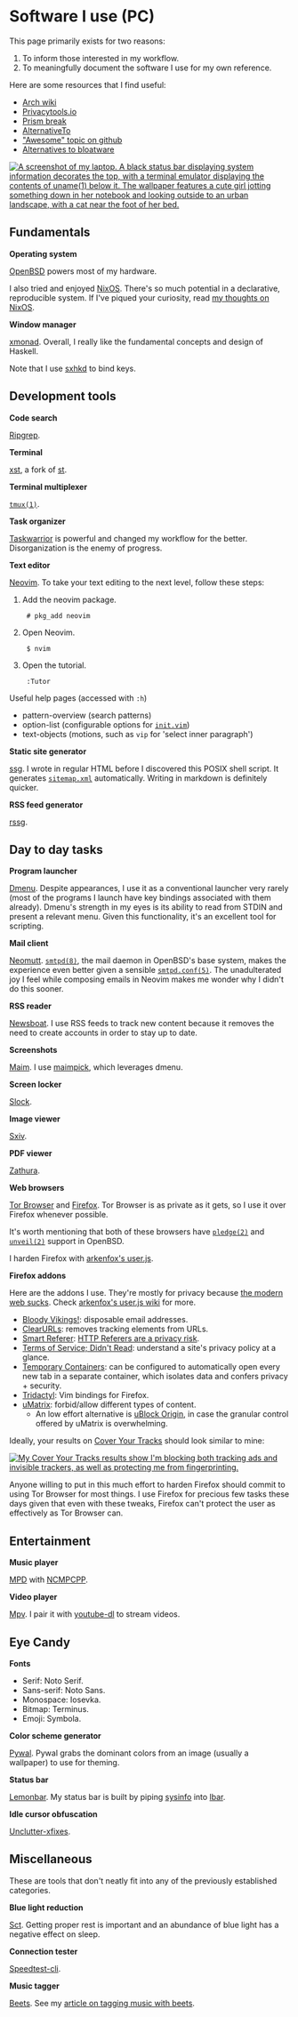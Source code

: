 # Software I use (PC)

This page primarily exists for two reasons:

1. To inform those interested in my workflow.
1. To meaningfully document the software I use for my own reference.

Here are some resources that I find useful:

- [Arch wiki](https://wiki.archlinux.org/index.php/List_of_applications)
- [Privacytools.io](https://www.privacytools.io/)
- [Prism break](https://prism-break.org)
- [AlternativeTo](https://alternativeto.net/)
- ["Awesome" topic on github](https://github.com/topics/awesome)
- [Alternatives to bloatware](https://github.com/mayfrost/guides/blob/master/ALTERNATIVES.md)

[![A screenshot of my laptop. A black status bar displaying system
information decorates the top, with a terminal emulator displaying the
contents of uname(1) below it. The wallpaper features a cute girl jotting
something down in her notebook and looking outside to an urban
landscape, with a cat near the foot of her
bed.](/images/rice-laptop-thumb.png "The epitome of comfy. Time is
redacted since that would reveal my time zone and thus general
location.")](/images/rice-laptop.png)

## Fundamentals

**Operating system**

[OpenBSD](https://www.openbsd.org/) powers most of my hardware.

I also tried and enjoyed [NixOS](https://nixos.org/). There's so much
potential in a declarative, reproducible system. If I've piqued your
curiosity, read [my thoughts on NixOS](/nixos.html).

**Window manager**

[xmonad](https://xmonad.org/). Overall, I really like
the fundamental concepts and design of Haskell.

Note that I use [sxhkd](https://github.com/baskerville/sxhkd "Simple
X Hotkey Daemon") to bind keys.

## Development tools

**Code search**

[Ripgrep](https://github.com/BurntSushi/ripgrep).

**Terminal**

[xst](https://github.com/gnotclub/xst), a fork of
[st](https://st.suckless.org/).

**Terminal multiplexer**

[`tmux(1)`](https://man.openbsd.org/tmux).

**Task organizer**

[Taskwarrior](https://taskwarrior.org/) is powerful and changed my
workflow for the better. Disorganization is the enemy of progress.

**Text editor**

[Neovim](https://neovim.io). To take your text editing to the next
level, follow these steps:

1. Add the neovim package.

        # pkg_add neovim

1. Open Neovim.

        $ nvim

1. Open the tutorial.

        :Tutor

Useful help pages (accessed with `:h`)

  - pattern-overview (search patterns)
  - option-list (configurable options for
    [`init.vim`](/src/dotfiles/file/.config/nvim/init.vim.html))
  - text-objects (motions, such as `vip` for 'select inner paragraph')

**Static site generator**

[ssg](https://rgz.ee/ssg.html). I wrote in regular HTML before
I discovered this POSIX shell script. It generates
[`sitemap.xml`](https://citeseerx.ist.psu.edu/viewdoc/download?doi=10.1.1.215.5690&rep=rep1&type=pdf)
automatically. Writing in markdown is definitely quicker.

**RSS feed generator**

[rssg](https://rgz.ee/rssg.html).

## Day to day tasks

**Program launcher**

[Dmenu](https://tools.suckless.org/dmenu/). Despite appearances, I use
it as a conventional launcher very rarely (most of the programs I launch
have key bindings associated with them already). Dmenu's strength in my eyes
is its ability to read from STDIN and present a relevant menu. Given
this functionality, it's an excellent tool for scripting.

**Mail client**

[Neomutt](https://neomutt.org/).
[`smtpd(8)`](https://man.openbsd.org/smtpd), the mail daemon in
OpenBSD's base system, makes the experience even better given a sensible
[`smtpd.conf(5)`](https://man.openbsd.org/smtpd.conf.5). The
unadulterated joy I feel while composing emails in Neovim makes me
wonder why I didn't do this sooner.

**RSS reader**

[Newsboat](https://newsboat.org/). I use RSS feeds to track new
content because it removes the need to create accounts in order to stay up to
date.

**Screenshots**

[Maim](https://github.com/naelstrof/maim "Make Image"). I use
[maimpick](/src/dotfiles/file/.local/bin/maimpick.html), which leverages
dmenu.

**Screen locker**

[Slock](https://tools.suckless.org/slock/).

**Image viewer**

[Sxiv](https://github.com/muennich/sxiv "Simple X Image Viewer").

**PDF viewer**

[Zathura](https://git.pwmt.org/pwmt/zathura).

**Web browsers**

[Tor Browser](https://www.torproject.org) and
[Firefox](https://www.mozilla.org/en-US/firefox/). Tor Browser is as
private as it gets, so I use it over Firefox whenever possible.

It's worth mentioning that both of these browsers have
[`pledge(2)`](https://man.openbsd.org/man2/pledge.2) and
[`unveil(2)`](https://man.openbsd.org/unveil.2) support in OpenBSD.

I harden Firefox with [arkenfox's
user.js](https://github.com/arkenfox/user.js).

**Firefox addons**

Here are the addons I use. They're mostly for privacy because [the
modern web sucks](https://suckless.org/sucks/web/). Check [arkenfox's
user.js wiki](https://github.com/arkenfox/user.js/wiki/4.1-Extensions)
for more.

- [Bloody
  Vikings!](https://addons.mozilla.org/en-US/firefox/addon/bloody-vikings/):
  disposable email addresses.
- [ClearURLs](https://addons.mozilla.org/en-US/firefox/addon/clearurls/):
  removes tracking elements from URLs.
- [Smart
  Referer](https://addons.mozilla.org/en-US/firefox/addon/smart-referer/):
  [HTTP Referers are a privacy
  risk](https://developer.mozilla.org/en-US/docs/Web/Security/Referer_header:_privacy_and_security_concerns).
- [Terms of Service; Didn't
  Read](https://addons.mozilla.org/en-US/firefox/addon/terms-of-service-didnt-read/):
  understand a site's privacy policy at a glance.
- [Temporary
  Containers](https://addons.mozilla.org/en-US/firefox/addon/temporary-containers/):
  can be configured to automatically open every new tab in a separate
  container, which isolates data and confers privacy + security.
- [Tridactyl](https://addons.mozilla.org/en-US/firefox/addon/tridactyl-vim):
  Vim bindings for Firefox.
- [uMatrix](https://addons.mozilla.org/en-US/firefox/addon/umatrix/):
  forbid/allow different types of content.
  - An low effort alternative is [uBlock
    Origin](https://addons.mozilla.org/en-US/firefox/addon/ublock-origin/),
    in case the granular control offered by uMatrix is overwhelming.

Ideally, your results on [Cover Your Tracks](https://coveryourtracks.eff.org/)
should look similar to mine:

[![My Cover Your Tracks results show I'm blocking both tracking ads and
invisible trackers, as well as protecting me from
fingerprinting.](/images/coveryourtracks-results.png)](/images/coveryourtracks-results.png)

Anyone willing to put in this much effort to harden Firefox should
commit to using Tor Browser for most things. I use Firefox for precious
few tasks these days given that even with these tweaks, Firefox can't
protect the user as effectively as Tor Browser can.

## Entertainment

**Music player**

[MPD](https://www.musicpd.org/ "Music Player Daemon")
with [NCMPCPP](https://rybczak.net/ncmpcpp/ "NCurses Music Player C++").

**Video player**

[Mpv](https://mpv.io/). I pair it with
[youtube-dl](https://ytdl-org.github.io/youtube-dl/index.html) to stream
videos.

## Eye Candy

**Fonts**

- Serif: Noto Serif.
- Sans-serif: Noto Sans.
- Monospace: Iosevka.
- Bitmap: Terminus.
- Emoji: Symbola.

**Color scheme generator**

[Pywal](https://github.com/dylanaraps/pywal). Pywal grabs the dominant
colors from an image (usually a wallpaper) to use for theming.

**Status bar**

[Lemonbar](https://github.com/LemonBoy/bar). My status bar is built by piping
[sysinfo](/src/dotfiles/file/.local/bin/sysinfo.html)
into [lbar](/src/dotfiles/file/.local/bin/lbar.html).

**Idle cursor obfuscation**

[Unclutter-xfixes](https://github.com/Airblader/unclutter-xfixes).

## Miscellaneous

These are tools that don't neatly fit into any of the previously
established categories.

**Blue light reduction**

[Sct](https://flak.tedunangst.com/post/sct-set-color-temperature). Getting
proper rest is important and an abundance of blue light has a negative
effect on sleep.

**Connection tester**

[Speedtest-cli](https://github.com/sivel/speedtest-cli).

**Music tagger**

[Beets](https://beets.io/). See my [article on tagging music with
beets](/beets.html).
